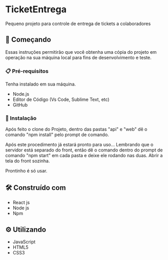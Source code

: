 # TicketEntrega

Pequeno projeto para controle de entrega de tickets a colaboradores 

## 🚀 Começando

Essas instruções permitirão que você obtenha uma cópia do projeto em operação na sua máquina local para fins de desenvolvimento e teste.


### 📋 Pré-requisitos

Tenha instalado em sua máquina.
* Node.js
* Editor de Código (Vs Code, Sublime Text, etc)
* GitHub 


### 🔧 Instalação

Após feito o clone do Projeto, dentro das pastas "api" e "web" dê o comando "npm install" pelo prompt de comando.

Após este procedimento já estará pronto para uso... Lembrando que o servidor está separado do front, então dê o comando dentro do prompt de comando "npm start" em cada pasta e deixe ele rodando nas duas. Abrir a tela do front sozinha.

Prontinho é só usar. 



## 🛠️ Construído com

* React js
* Node js
* Npm

## ⚙️ Utilizando 

* JavaScript
* HTML5
* CSS3